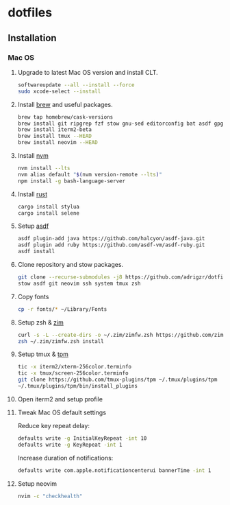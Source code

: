 # dotfiles

## Installation

### Mac OS

1. Upgrade to latest Mac OS version and install CLT.

   ```bash
   softwareupdate --all --install --force
   sudo xcode-select --install
   ```

1. Install [brew](https://brew.sh/index_es) and useful packages.

   ```bash
   brew tap homebrew/cask-versions
   brew install git ripgrep fzf stow gnu-sed editorconfig bat asdf gpg gawk htop ffmpeg jq fd moreutils
   brew install iterm2-beta
   brew install tmux --HEAD
   brew install neovim --HEAD
   ```

1. Install [nvm](https://github.com/nvm-sh/nvm)

   ```bash
   nvm install --lts
   nvm alias default "$(nvm version-remote --lts)"
   npm install -g bash-language-server
   ```

1. Install [rust](https://www.rust-lang.org/tools/install)

   ```bash
   cargo install stylua
   cargo install selene
   ```

1. Setup [asdf](https://github.com/asdf-vm/asdf)

   ```bash
   asdf plugin-add java https://github.com/halcyon/asdf-java.git
   asdf plugin add ruby https://github.com/asdf-vm/asdf-ruby.git
   asdf install
   ```

1. Clone repository and stow packages.

   ```bash
   git clone --recurse-submodules -j8 https://github.com/adrigzr/dotfiles.git ~/dotfiles && cd $_
   stow asdf git neovim ssh system tmux zsh
   ```

1. Copy fonts

   ```bash
   cp -r fonts/* ~/Library/Fonts
   ```

1. Setup zsh & [zim](https://github.com/zimfw/zimfw)

   ```bash
   curl -s -L --create-dirs -o ~/.zim/zimfw.zsh https://github.com/zimfw/zimfw/releases/latest/download/zimfw.zsh
   zsh ~/.zim/zimfw.zsh install
   ```

1. Setup tmux & [tpm](https://github.com/tmux-plugins/tpm)

   ```bash
   tic -x iterm2/xterm-256color.terminfo
   tic -x tmux/screen-256color.terminfo
   git clone https://github.com/tmux-plugins/tpm ~/.tmux/plugins/tpm
   ~/.tmux/plugins/tpm/bin/install_plugins
   ```

1. Open iterm2 and setup profile

1. Tweak Mac OS default settings

   Reduce key repeat delay:

   ```bash
   defaults write -g InitialKeyRepeat -int 10
   defaults write -g KeyRepeat -int 1
   ```

   Increase duration of notifications:

   ```bash
   defaults write com.apple.notificationcenterui bannerTime -int 1
   ```

1. Setup neovim

   ```bash
   nvim -c "checkhealth"
   ```
